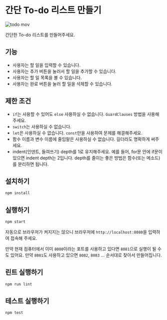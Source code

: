 # 간단 To-do 리스트 만들기

![todo mov](https://user-images.githubusercontent.com/14071105/83856356-5e55e380-a754-11ea-8330-ae466addda9e.gif)

간단한 To-do 리스트를 만들어주세요.

## 기능

* 사용자는 할 일을 입력할 수 있습니다.
* 사용자는 추가 버튼을 눌러서 할 일을 추가할 수 있습니다.
* 사용자는 할 일 목록을 볼 수 있습니다.
* 사용자는 완료 버튼을 눌러 할 일을 삭제할 수 있습니다.

## 제한 조건

* `if`는 사용할 수 있어도 `else` 사용하실 수 없습니다. `GuardClauses` 방법을 사용해주세요.
* `switch`는 사용하실 수 없습니다.
* `let`은 사용하실 수 없습니다. `const`만을 사용하여 문제를 해결해주세요.
* 함수 이름과 변수 이름에 줄임말은 사용하실 수 없습니다. 길더라도 명확하게 써주세요.
* indent(인덴트, 들여쓰기) depth를 1로 유지해주세요.
예를 들어, for문 안에 if문이 있으면 indent depth는 2입니다.
depth를 줄이는 좋은 방법은 함수(또는 메소드)를 분리하면 됩니다.

## 설치하기

```bash
npm install
```

## 실행하기

```bash
npm start
```

자동으로 브라우저가 켜지지는 않으니 브라우저에 `http://localhost:8080`을 입력하여 접속해 주세요.  

만약 현재 컴퓨터에서 이미 `8080`이라는 포트를 사용하고 있다면 `8081`으로 실행이 될 수도 있어요. 만약 `8081`도 사용하고 있으면 `8082`, `8083` ... 순서대로 찾아서 만들어집니다.

## 린트 실행하기

```bash
npm run lint
```

## 테스트 실행하기

```bash
npm test
```
